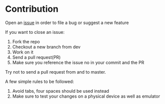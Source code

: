 # Contribution

Open an [issue](https://github.com/kartikarora/Transfer.sh/issues) in order to file a bug or suggest a new feature

If you want to close an issue:

1. Fork the repo
2. Checkout a new branch from dev
3. Work on it
4. Send a pull request(PR)
5. Make sure you reference the issue no in your commit and the PR

Try not to send a pull request from and to master.

A few simple rules to be followed:

1. Avoid tabs, four spaces should be used instead
2. Make sure to test your changes on a physical device as well as emulator